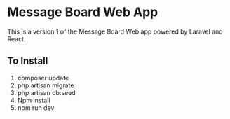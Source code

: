 # Message Board Web App

This is a version 1 of the Message Board Web app powered by Laravel and React.



## To Install 

1. composer update
1. php artisan migrate
1. php artisan db:seed
1. Npm install
1. npm run dev